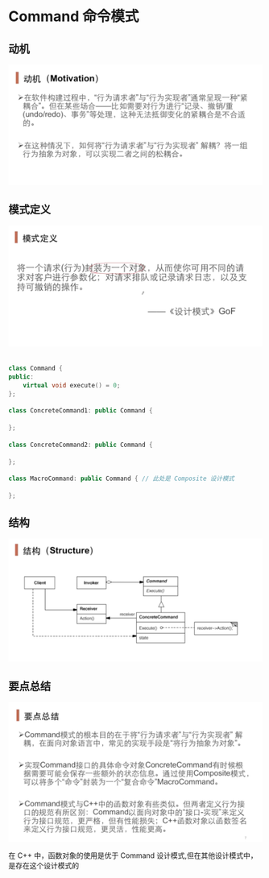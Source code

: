 # Command 命令模式

## 动机

![](./Command%20命令模式%20动机.png)

## 模式定义

![](./Command%20命令模式%20模式定义.png)

```c++

class Command {
public:
    virtual void execute() = 0;
};

class ConcreteCommand1: public Command {

};

class ConcreteCommand2: public Command {

};

class MacroCommand: public Command { // 此处是 Composite 设计模式

};

```

## 结构

![](./Command%20命令模式%20结构.png)


## 要点总结

![](./Command%20命令模式%20要点总结.png)

在 C++ 中，函数对象的使用是优于 Command 设计模式,但在其他设计模式中，是存在这个设计模式的